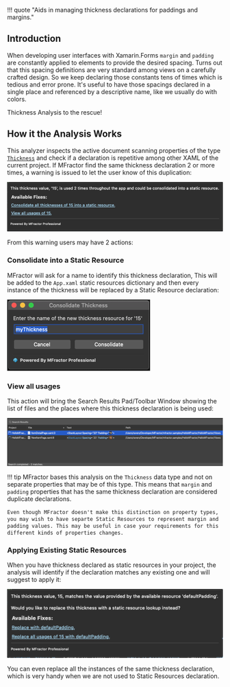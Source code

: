 !!! quote "Aids in managing thickness declarations for paddings and margins."

## Introduction

When developing user interfaces with Xamarin.Forms `margin` and `padding` are constantly applied to elements to provide the desired spacing. Turns out that this spacing definitions are very standard among views on a carefully crafted design. So we keep declaring those constants tens of times which is tedious and error prone. It's useful to have those spacings declared in a single place and referenced by a descriptive name, like we usually do with colors.

Thickness Analysis to the rescue! 

## How it the Analysis Works

This analyzer inspects the active document scanning properties of the type [`Thickness`](https://docs.microsoft.com/en-us/dotnet/api/xamarin.forms.thickness?view=xamarin-forms) and check if a declaration is repetitive among other XAML of the current project. If MFractor find the same thickness declaration 2 or more times, a warning is issued to let the user know of this duplication:

![Tooltip in place of duplicate thickness declaration](/img/xamarin-forms/thickness-analysis-tooltip.png)

From this warning users may have 2 actions:

### Consolidate into a Static Resource

MFractor will ask for a name to identify this thickness declaration, This will be added to the `App.xaml` static resources dictionary and then every instance of the thickness will be replaced by a Static Resource declaration:

![Typing the name for consolidating a thickness result](/img/xamarin-forms/thickness-analysis-consolidate.png)

### View all usages

This action will bring the Search Results Pad/Toolbar Window showing the list of files and the places where this thickness declaration is being used:

![Search Results displayin each instance of the referenced thickness](/img/xamarin-forms/thickness-analysis-results.png)

!!! tip
    MFractor bases this analysis on the `Thickness` data type and not on separate properties that may be of this type. This means that `margin` and `padding` properties that has the same thickness declaration are considered duplicate declarations.

    Even though MFractor doesn't make this distinction on property types, you may wish to have separte Static Resources to represent margin and padding values. This may be useful in case your requirements for this different kinds of properties changes.

### Applying Existing Static Resources

When you have thickness declared as static resources in your project, the analysis will identify if the declaration matches any existing one and will suggest to apply it:

![Tooltip showing suggested actions to replace references of thickness with existing Static Resource](/img/xamarin-forms/thickness-analysis-replace.png)

You can even replace all the instances of the same thickness declaration, which is very handy when we are not used to Static Resources declaration.